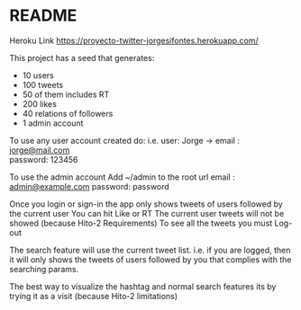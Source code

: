 # README

Heroku Link
https://proyecto-twitter-jorgesifontes.herokuapp.com/

This project has a seed that generates:
- 10 users
- 100 tweets
- 50 of them includes RT
- 200 likes
- 40 relations of followers
- 1 admin account

To use any user account created do: i.e. user: Jorge ->
 email   : jorge@mail.com   
 password: 123456

To use the admin account Add ~/admin to the root url
email   : admin@example.com
password: password

Once you login or sign-in the app only shows tweets of users followed by the current user
You can hit Like or RT
The current user tweets will not be showed (because Hito-2 Requirements)
To see all the tweets you must Log-out

The search feature will use the current tweet list.
i.e. if you are logged, then it will only shows the tweets of users followed by you
that complies with the searching params.

The best way to visualize the hashtag and normal search features its by trying it 
as a visit (because Hito-2 limitations)

